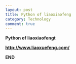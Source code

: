 ```yaml
---
layout: post
title: Python of liaoxiaofeng
category: Technology
comment: true
---
```


**Python of liaoxiaofengt**

**http://www.liaoxuefeng.com/**

**END**

